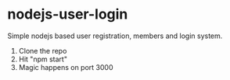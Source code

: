 # nodejs-user-login
Simple nodejs based user registration, members and  login system.

1. Clone the repo
2. Hit "npm start"
3. Magic happens on port 3000
